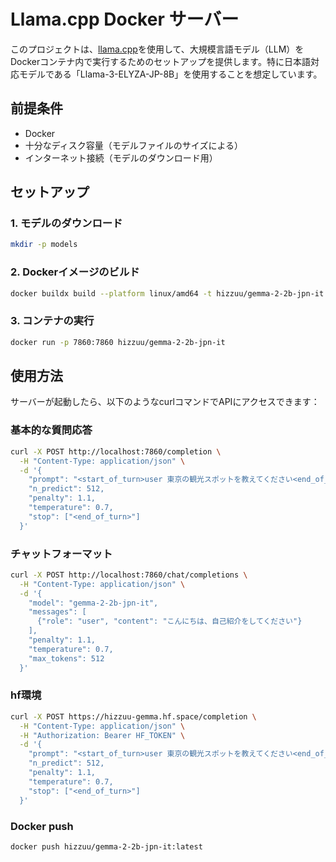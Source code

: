 # Llama.cpp Docker サーバー

このプロジェクトは、[llama.cpp](https://github.com/ggerganov/llama.cpp)を使用して、大規模言語モデル（LLM）をDockerコンテナ内で実行するためのセットアップを提供します。特に日本語対応モデルである「Llama-3-ELYZA-JP-8B」を使用することを想定しています。

## 前提条件

- Docker
- 十分なディスク容量（モデルファイルのサイズによる）
- インターネット接続（モデルのダウンロード用）

## セットアップ

### 1. モデルのダウンロード

```bash
mkdir -p models
```

### 2. Dockerイメージのビルド

```bash
docker buildx build --platform linux/amd64 -t hizzuu/gemma-2-2b-jpn-it:latest .
```

### 3. コンテナの実行

```bash
docker run -p 7860:7860 hizzuu/gemma-2-2b-jpn-it
```

## 使用方法

サーバーが起動したら、以下のようなcurlコマンドでAPIにアクセスできます：

### 基本的な質問応答

```bash
curl -X POST http://localhost:7860/completion \
  -H "Content-Type: application/json" \
  -d '{
    "prompt": "<start_of_turn>user 東京の観光スポットを教えてください<end_of_turn>\n<start_of_turn>model",
    "n_predict": 512,
    "penalty": 1.1,
    "temperature": 0.7,
    "stop": ["<end_of_turn>"]
  }'
```

### チャットフォーマット

```bash
curl -X POST http://localhost:7860/chat/completions \
  -H "Content-Type: application/json" \
  -d '{
    "model": "gemma-2-2b-jpn-it",                                                                         
    "messages": [    
      {"role": "user", "content": "こんにちは、自己紹介をしてください"}
    ],     
    "penalty": 1.1,                  
    "temperature": 0.7,
    "max_tokens": 512
  }'
```

### hf環境

```bash
curl -X POST https://hizzuu-gemma.hf.space/completion \
  -H "Content-Type: application/json" \
  -H "Authorization: Bearer HF_TOKEN" \
  -d '{
    "prompt": "<start_of_turn>user 東京の観光スポットを教えてください<end_of_turn>\n<start_of_turn>model",
    "n_predict": 512,
    "penalty": 1.1,
    "temperature": 0.7,
    "stop": ["<end_of_turn>"]
  }'
```

### Docker push

```bash
docker push hizzuu/gemma-2-2b-jpn-it:latest
```

